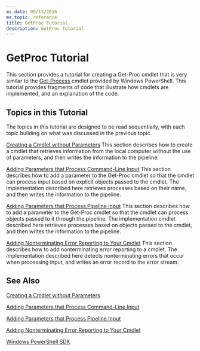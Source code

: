 ```yaml
---
ms.date: 09/13/2016
ms.topic: reference
title: GetProc Tutorial
description: GetProc Tutorial
---
```

# GetProc Tutorial

This section provides a tutorial for creating a Get-Proc cmdlet that is very similar to the [Get-Process](/powershell/module/Microsoft.PowerShell.Management/Get-Process) cmdlet provided by Windows PowerShell. This tutorial provides fragments of code that illustrate how cmdlets are implemented, and an explanation of the code.

## Topics in this Tutorial

The topics in this tutorial are designed to be read sequentially, with each topic building on what was discussed in the previous topic.

[Creating a Cmdlet without Parameters](./creating-a-cmdlet-without-parameters.md)
This section describes how to create a cmdlet that retrieves information from the local computer without the use of parameters, and then writes the information to the pipeline.

[Adding Parameters that Process Command-Line Input](./adding-parameters-that-process-command-line-input.md)
This section describes how to add a parameter to the Get-Proc cmdlet so that the cmdlet can process input based on explicit objects passed to the cmdlet. The implementation described here retrieves processes based on their name, and then writes the information to the pipeline.

[Adding Parameters that Process Pipeline Input](./adding-parameters-that-process-pipeline-input.md)
This section describes how to add a parameter to the Get-Proc cmdlet so that the cmdlet can process objects passed to it through the pipeline. The implementation cmdlet described here retrieves processes based on objects passed to the cmdlet, and then writes the information to the pipeline.

[Adding Nonterminating Error Reporting to Your Cmdlet](./adding-non-terminating-error-reporting-to-your-cmdlet.md)
This section describes how to add nonterminating error reporting to a cmdlet. The implementation described here detects nonterminating errors that occur when processing input, and writes an error record to the error stream.

## See Also

[Creating a Cmdlet without Parameters](./creating-a-cmdlet-without-parameters.md)

[Adding Parameters that Process Command-Line Input](./adding-parameters-that-process-command-line-input.md)

[Adding Parameters that Process Pipeline Input](./adding-parameters-that-process-pipeline-input.md)

[Adding Nonterminating Error Reporting to Your Cmdlet](./adding-non-terminating-error-reporting-to-your-cmdlet.md)

[Windows PowerShell SDK](../windows-powershell-reference.md)
